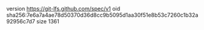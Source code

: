 version https://git-lfs.github.com/spec/v1
oid sha256:7e6a7a4ae78d50370d36d8cc9b5095d1aa30f51e8b53c7260c1b32a92956c7d7
size 1361
